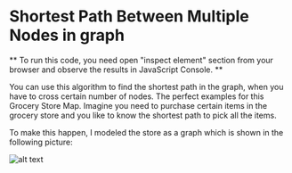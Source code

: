 # Shortest Path Between Multiple Nodes in graph

** To run this code, you need open "inspect element" section from your browser and observe the results in JavaScript Console. **

You can use this algorithm to find the shortest path in the graph, when you have to cross certain number of nodes. The perfect examples for this Grocery Store Map.
Imagine you need to purchase certain items in the grocery store and you like to know the shortest path to pick all the items. 

To make this happen, I modeled the store as a graph which is shown in the following picture:

![alt text](https://raw.githubusercontent.com/samramez/Shortest_path_between_multiple_nodes_in_graph/master/store_map.png "Store Map")


